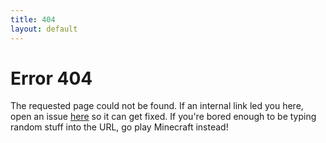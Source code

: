 ```yaml
---
title: 404
layout: default
---
```


# Error 404

The requested page could not be found. If an internal link led you here, open an issue [here](https://github.com/ldtteam/MinecoloniesWiki/issues/new/choose) so it can get fixed. If you're bored enough to be typing random stuff into the URL, go play Minecraft instead!
